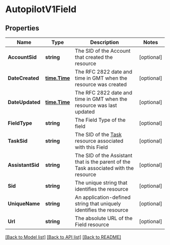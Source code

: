 # AutopilotV1Field

## Properties

Name | Type | Description | Notes
------------ | ------------- | ------------- | -------------
**AccountSid** | **string** | The SID of the Account that created the resource |[optional] 
**DateCreated** | [**time.Time**](time.Time.md) | The RFC 2822 date and time in GMT when the resource was created |[optional] 
**DateUpdated** | [**time.Time**](time.Time.md) | The RFC 2822 date and time in GMT when the resource was last updated |[optional] 
**FieldType** | **string** | The Field Type of the field |[optional] 
**TaskSid** | **string** | The SID of the [Task](https://www.twilio.com/docs/autopilot/api/task) resource associated with this Field |[optional] 
**AssistantSid** | **string** | The SID of the Assistant that is the parent of the Task associated with the resource |[optional] 
**Sid** | **string** | The unique string that identifies the resource |[optional] 
**UniqueName** | **string** | An application-defined string that uniquely identifies the resource |[optional] 
**Url** | **string** | The absolute URL of the Field resource |[optional] 

[[Back to Model list]](../README.md#documentation-for-models) [[Back to API list]](../README.md#documentation-for-api-endpoints) [[Back to README]](../README.md)


